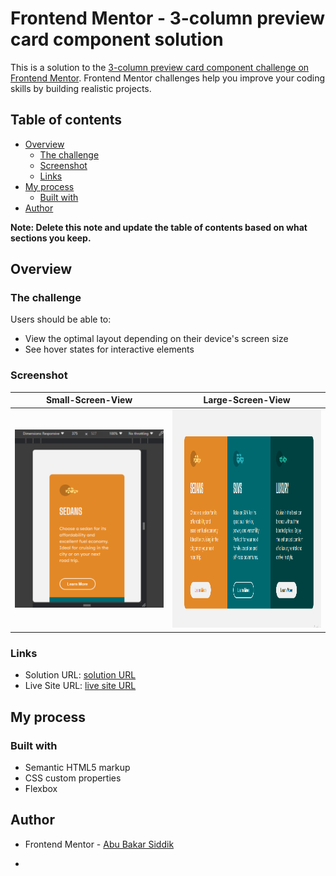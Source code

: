 # Frontend Mentor - 3-column preview card component solution

This is a solution to the [3-column preview card component challenge on Frontend Mentor](https://www.frontendmentor.io/challenges/3column-preview-card-component-pH92eAR2-). Frontend Mentor challenges help you improve your coding skills by building realistic projects.

## Table of contents

- [Overview](#overview)
  - [The challenge](#the-challenge)
  - [Screenshot](#screenshot)
  - [Links](#links)
- [My process](#my-process)
  - [Built with](#built-with)
- [Author](#author)

**Note: Delete this note and update the table of contents based on what sections you keep.**

## Overview

### The challenge

Users should be able to:

- View the optimal layout depending on their device's screen size
- See hover states for interactive elements

### Screenshot

| Small-Screen-View                                | Large-Screen-View                                               |
| ------------------------------------------------ | --------------------------------------------------------------- |
| <img src="screenshots/Mobile.png" width="300" /> | <img src="screenshots/Desktop.png" width="300" height="350px"/> |

### Links

- Solution URL: [ solution URL ](https://github.com/ABU-BAKAR-S/Frontend-Mentor-3-column-preview-card)
- Live Site URL: [ live site URL ](https://abu-bakar-s.github.io/Frontend-Mentor-3-column-preview-card/)

## My process

### Built with

- Semantic HTML5 markup
- CSS custom properties
- Flexbox

## Author

- Frontend Mentor - [Abu Bakar Siddik](https://www.frontendmentor.io/profile/ABU-BAKAR-S)

*

